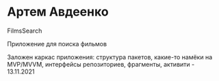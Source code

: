 # Артем Авдеенко
FilmsSearch

Приложение для поиска фильмов

Заложен каркас приложения: структура пакетов, какие-то намёки на MVP/MVVM, интерфейсы репозиториев, фрагменты, активити - 13.11.2021
